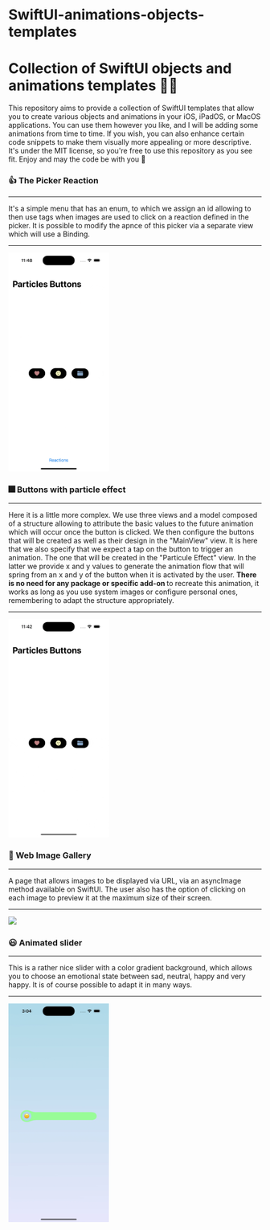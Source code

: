 # SwiftUI-animations-objects-templates
 <h1>Collection of SwiftUI objects and animations templates 👨‍💻</h1>

This repository aims to provide a collection of SwiftUI templates that allow you to create various objects and animations in your iOS, iPadOS, or MacOS applications. You can use them however you like, and I will be adding some animations from time to time. If you wish, you can also enhance certain code snippets to make them visually more appealing or more descriptive. It's under the MIT license, so you're free to use this repository as you see fit. Enjoy and may the code be with you 🤙

<h3> 👍 The Picker Reaction</h3>
<hr>
It's a simple menu that has an enum, to which we assign an id allowing to then use tags when images are used to click on a reaction defined in the picker. It is possible to modify the apnce of this picker via a separate view which will use a Binding.
<hr>
 <img src="assets/Simulator Screen Recording - iPhone 14 Pro - 2023-06-22 at 11.48.14.gif" width="200" height="auto">

<h3> 🎆 Buttons with particle effect</h3>
<hr>
Here it is a little more complex. We use three views and a model composed of a structure allowing to attribute the basic values ​​to the future animation which will occur once the button is clicked. We then configure the buttons that will be created as well as their design in the "MainView" view. It is here that we also specify that we expect a tap on the button to trigger an animation. The one that will be created in the "Particule Effect" view. In the latter we provide x and y values ​​to generate the animation flow that will spring from an x ​​and y of the button when it is activated by the user.
<strong>There is no need for any package or specific add-on </strong> to recreate this animation, it works as long as you use system images or configure personal ones, remembering to adapt the structure appropriately.
<hr>
 <img src="assets/Simulator Screen Recording - iPhone 14 Pro - 2023-06-22 at 11.42.36.gif" width="200" height="auto">

    
<h3>📸 Web Image Gallery</h3>
<hr>
A page that allows images to be displayed via URL, via an asyncImage method available on SwiftUI. The user also has the option of clicking on each image to preview it at the maximum size of their screen.
<hr>
<img src="assets/Simulator Screen Recording - iPhone 14 Pro - 2023-06-23 at 21.36.58.gif" width="200" height="auto">

<h3>😃 Animated slider</h3>
<hr>
This is a rather nice slider with a color gradient background, which allows you to choose an emotional state between sad, neutral, happy and very happy. It is of course possible to adapt it in many ways.
<hr>

<img src="assets/Simulator Screen Recording - iPhone 14 Pro - 2023-06-24 at 15.04.56.gif" width="200" height="auto">
